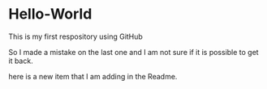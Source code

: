 # Hello-World
This is my first respository using GitHub 

So I made a mistake on the last one and I am not sure if it is possible to get it back. 

here is a new item that I am adding in the Readme.  

